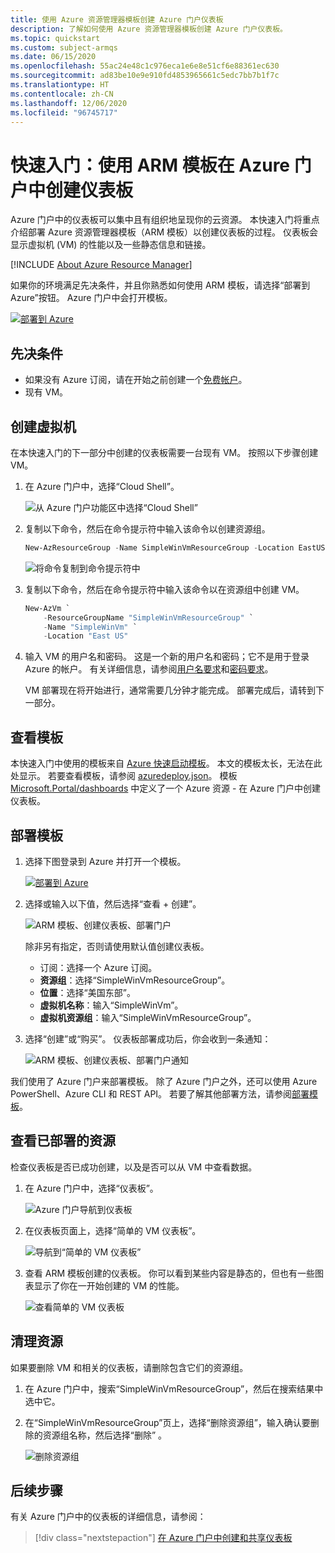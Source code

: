 ```yaml
---
title: 使用 Azure 资源管理器模板创建 Azure 门户仪表板
description: 了解如何使用 Azure 资源管理器模板创建 Azure 门户仪表板。
ms.topic: quickstart
ms.custom: subject-armqs
ms.date: 06/15/2020
ms.openlocfilehash: 55ac24e48c1c976eca1e6e8e51cf6e88361ec630
ms.sourcegitcommit: ad83be10e9e910fd4853965661c5edc7bb7b1f7c
ms.translationtype: HT
ms.contentlocale: zh-CN
ms.lasthandoff: 12/06/2020
ms.locfileid: "96745717"
---
```

# <a name="quickstart-create-a-dashboard-in-the-azure-portal-by-using-an-arm-template"></a>快速入门：使用 ARM 模板在 Azure 门户中创建仪表板

Azure 门户中的仪表板可以集中且有组织地呈现你的云资源。 本快速入门将重点介绍部署 Azure 资源管理器模板（ARM 模板）以创建仪表板的过程。 仪表板会显示虚拟机 (VM) 的性能以及一些静态信息和链接。

[!INCLUDE [About Azure Resource Manager](../../includes/resource-manager-quickstart-introduction.md)]

如果你的环境满足先决条件，并且你熟悉如何使用 ARM 模板，请选择“部署到 Azure”按钮。 Azure 门户中会打开模板。

[![部署到 Azure](../media/template-deployments/deploy-to-azure.svg)](https://portal.azure.com/#create/Microsoft.Template/uri/https%3A%2F%2Fraw.githubusercontent.com%2FAzure%2Fazure-quickstart-templates%2Fmaster%2F101-azure-portal-dashboard%2Fazuredeploy.json)

## <a name="prerequisites"></a>先决条件

- 如果没有 Azure 订阅，请在开始之前创建一个[免费帐户](https://azure.microsoft.com/free/?WT.mc_id=A261C142F)。
- 现有 VM。

## <a name="create-a-virtual-machine"></a>创建虚拟机

在本快速入门的下一部分中创建的仪表板需要一台现有 VM。 按照以下步骤创建 VM。

1. 在 Azure 门户中，选择“Cloud Shell”。

    ![从 Azure 门户功能区中选择“Cloud Shell”](media/quick-create-template/cloud-shell.png)

1. 复制以下命令，然后在命令提示符中输入该命令以创建资源组。

    ```powershell
    New-AzResourceGroup -Name SimpleWinVmResourceGroup -Location EastUS
    ```

    ![将命令复制到命令提示符中](media/quick-create-template/command-prompt.png)

1. 复制以下命令，然后在命令提示符中输入该命令以在资源组中创建 VM。

    ```powershell
    New-AzVm `
        -ResourceGroupName "SimpleWinVmResourceGroup" `
        -Name "SimpleWinVm" `
        -Location "East US" 
    ```

1. 输入 VM 的用户名和密码。 这是一个新的用户名和密码；它不是用于登录 Azure 的帐户。 有关详细信息，请参阅[用户名要求](../virtual-machines/windows/faq.md#what-are-the-username-requirements-when-creating-a-vm)和[密码要求](../virtual-machines/windows/faq.md#what-are-the-password-requirements-when-creating-a-vm)。

    VM 部署现在将开始进行，通常需要几分钟才能完成。 部署完成后，请转到下一部分。

## <a name="review-the-template"></a>查看模板

本快速入门中使用的模板来自 [Azure 快速启动模板](https://azure.microsoft.com/resources/templates/101-azure-portal-dashboard/)。 本文的模板太长，无法在此处显示。 若要查看模板，请参阅 [azuredeploy.json](https://raw.githubusercontent.com/Azure/azure-quickstart-templates/master/101-azure-portal-dashboard/azuredeploy.json)。 模板 [Microsoft.Portal/dashboards](/azure/templates/microsoft.portal/dashboards) 中定义了一个 Azure 资源 - 在 Azure 门户中创建仪表板。

## <a name="deploy-the-template"></a>部署模板

1. 选择下图登录到 Azure 并打开一个模板。

    [![部署到 Azure](../media/template-deployments/deploy-to-azure.svg)](https://portal.azure.com/#create/Microsoft.Template/uri/https%3A%2F%2Fraw.githubusercontent.com%2FAzure%2Fazure-quickstart-templates%2Fmaster%2F101-azure-portal-dashboard%2Fazuredeploy.json)

1. 选择或输入以下值，然后选择“查看 + 创建”。

    ![ARM 模板、创建仪表板、部署门户](media/quick-create-template/create-dashboard-using-template-portal.png)

    除非另有指定，否则请使用默认值创建仪表板。

    * 订阅：选择一个 Azure 订阅。
    * **资源组**：选择“SimpleWinVmResourceGroup”。
    * **位置**：选择“美国东部”。
    * **虚拟机名称**：输入“SimpleWinVm”。
    * **虚拟机资源组**：输入“SimpleWinVmResourceGroup”。

1. 选择“创建”或“购买”。  仪表板部署成功后，你会收到一条通知：

    ![ARM 模板、创建仪表板、部署门户通知](media/quick-create-template/resource-manager-template-portal-deployment-notification.png)

我们使用了 Azure 门户来部署模板。 除了 Azure 门户之外，还可以使用 Azure PowerShell、Azure CLI 和 REST API。 若要了解其他部署方法，请参阅[部署模板](../azure-resource-manager/templates/deploy-powershell.md)。

## <a name="review-deployed-resources"></a>查看已部署的资源

检查仪表板是否已成功创建，以及是否可以从 VM 中查看数据。

1. 在 Azure 门户中，选择“仪表板”。

    ![Azure 门户导航到仪表板](media/quick-create-template/navigate-to-dashboards.png)

1. 在仪表板页面上，选择“简单的 VM 仪表板”。

    ![导航到“简单的 VM 仪表板”](media/quick-create-template/select-simple-vm-dashboard.png)

1. 查看 ARM 模板创建的仪表板。 你可以看到某些内容是静态的，但也有一些图表显示了你在一开始创建的 VM 的性能。

    ![查看简单的 VM 仪表板](media/quick-create-template/review-simple-vm-dashboard.png)

## <a name="clean-up-resources"></a>清理资源

如果要删除 VM 和相关的仪表板，请删除包含它们的资源组。

1. 在 Azure 门户中，搜索“SimpleWinVmResourceGroup”，然后在搜索结果中选中它。

1. 在“SimpleWinVmResourceGroup”页上，选择“删除资源组”，输入确认要删除的资源组名称，然后选择“删除”  。

    ![删除资源组](media/quick-create-template/delete-resource-group.png)

## <a name="next-steps"></a>后续步骤

有关 Azure 门户中的仪表板的详细信息，请参阅：

> [!div class="nextstepaction"]
> [在 Azure 门户中创建和共享仪表板](azure-portal-dashboards.md)
